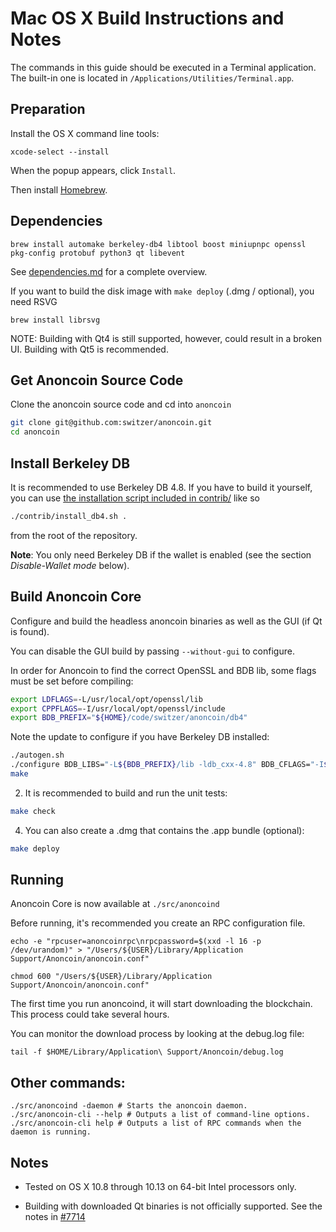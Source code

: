 Mac OS X Build Instructions and Notes
====================================
The commands in this guide should be executed in a Terminal application.
The built-in one is located in `/Applications/Utilities/Terminal.app`.

Preparation
-----------
Install the OS X command line tools:

`xcode-select --install`

When the popup appears, click `Install`.

Then install [Homebrew](https://brew.sh).

Dependencies
----------------------

    brew install automake berkeley-db4 libtool boost miniupnpc openssl pkg-config protobuf python3 qt libevent

See [dependencies.md](dependencies.md) for a complete overview.

If you want to build the disk image with `make deploy` (.dmg / optional), you need RSVG

    brew install librsvg

NOTE: Building with Qt4 is still supported, however, could result in a broken UI. Building with Qt5 is recommended.

Get Anoncoin Source Code
-----------
Clone the anoncoin source code and cd into `anoncoin`

```bash
git clone git@github.com:switzer/anoncoin.git
cd anoncoin
```

Install Berkeley DB
-----------
It is recommended to use Berkeley DB 4.8. If you have to build it yourself,
you can use [the installation script included in contrib/](/contrib/install_db4.sh)
like so

```bash
./contrib/install_db4.sh .
```

from the root of the repository.

**Note**: You only need Berkeley DB if the wallet is enabled (see the section *Disable-Wallet mode* below).

Build Anoncoin Core
------------------------

Configure and build the headless anoncoin binaries as well as the GUI (if Qt is found).

You can disable the GUI build by passing `--without-gui` to configure.

In order for Anoncoin to find the correct OpenSSL and BDB lib, some flags must be set before compiling:

```bash
export LDFLAGS=-L/usr/local/opt/openssl/lib
export CPPFLAGS=-I/usr/local/opt/openssl/include
export BDB_PREFIX="${HOME}/code/switzer/anoncoin/db4"
```

Note the update to configure if you have Berkeley DB installed:

```bash
./autogen.sh
./configure BDB_LIBS="-L${BDB_PREFIX}/lib -ldb_cxx-4.8" BDB_CFLAGS="-I${BDB_PREFIX}/include"
make
```

2.  It is recommended to build and run the unit tests:

```bash
make check
```

4.  You can also create a .dmg that contains the .app bundle (optional):

```bash
make deploy
```

Running
-------

Anoncoin Core is now available at `./src/anoncoind`

Before running, it's recommended you create an RPC configuration file.

    echo -e "rpcuser=anoncoinrpc\nrpcpassword=$(xxd -l 16 -p /dev/urandom)" > "/Users/${USER}/Library/Application Support/Anoncoin/anoncoin.conf"

    chmod 600 "/Users/${USER}/Library/Application Support/Anoncoin/anoncoin.conf"

The first time you run anoncoind, it will start downloading the blockchain. This process could take several hours.

You can monitor the download process by looking at the debug.log file:

    tail -f $HOME/Library/Application\ Support/Anoncoin/debug.log

Other commands:
-------

    ./src/anoncoind -daemon # Starts the anoncoin daemon.
    ./src/anoncoin-cli --help # Outputs a list of command-line options.
    ./src/anoncoin-cli help # Outputs a list of RPC commands when the daemon is running.

Notes
-----

* Tested on OS X 10.8 through 10.13 on 64-bit Intel processors only.

* Building with downloaded Qt binaries is not officially supported. See the notes in [#7714](https://github.com/bitcoin/bitcoin/issues/7714)
